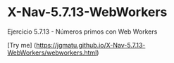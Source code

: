 # X-Nav-5.7.13-WebWorkers
Ejercicio 5.7.13 - Números primos con Web Workers

[Try me] (https://jgmatu.github.io/X-Nav-5.7.13-WebWorkers/webworkers.html)

